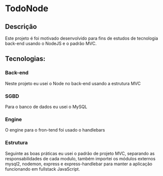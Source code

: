 # TodoNode
## Descrição
Este projeto é foi motivado desenvolvido para fins de estudos de tecnologia back-end usando o NodeJS e o padrão MVC.
## Tecnologias:
### Back-end
Neste projeto eu usei o Node no back-end usando a estrutura MVC
### SGBD
Para o banco de dados eu usei o MySQL
### Engine
O engine para o fron-tend foi usado o handlebars
### Estrutura
Seguinte as boas práticas eu usei o padrão de projeto MVC, separando as responsabilidades de cada modulo, também importei os módulos externos mysql2, nodemon, express e express-handlebar para manter a aplicação funcionando em fullstack JavaScript.
